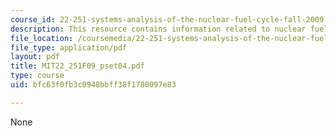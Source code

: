 ```yaml
---
course_id: 22-251-systems-analysis-of-the-nuclear-fuel-cycle-fall-2009
description: This resource contains information related to nuclear fuel cycle.
file_location: /coursemedia/22-251-systems-analysis-of-the-nuclear-fuel-cycle-fall-2009/bfc63f0fb3c0948bbff38f1780097e83_MIT22_251F09_pset04.pdf
file_type: application/pdf
layout: pdf
title: MIT22_251F09_pset04.pdf
type: course
uid: bfc63f0fb3c0948bbff38f1780097e83

---
```

None